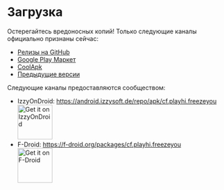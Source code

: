 # Загрузка
Остерегайтесь вредоносных копий! Только следующие каналы официально признаны сейчас:
* [Релизы на GitHub](https://github.com/FreezeYou/FreezeYou/releases)
* [Google Play Маркет](https://play.google.com/store/apps/details?id=cf.playhi.freezeyou)
* [CoolApk](https://www.coolapk.com/apk/165728)
* [Предыдущие версии](../changelog/)

Следующие каналы предоставляются сообществом: 
* IzzyOnDroid: <https://android.izzysoft.de/repo/apk/cf.playhi.freezeyou>  
[<img src="https://gitlab.com/IzzyOnDroid/repo/-/raw/master/assets/IzzyOnDroid.png"
    alt="Get it on IzzyOnDroid"
    height="80">](https://apt.izzysoft.de/fdroid/index/apk/cf.playhi.freezeyou)  
* F-Droid: <https://f-droid.org/packages/cf.playhi.freezeyou>  
[<img src="https://fdroid.gitlab.io/artwork/badge/get-it-on.png"
    alt="Get it on F-Droid"
    height="80">](https://f-droid.org/packages/cf.playhi.freezeyou)  

